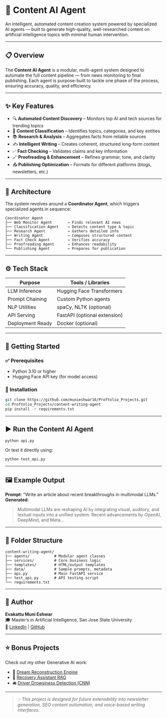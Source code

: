 
# 📝 Content AI Agent

An intelligent, automated content creation system powered by specialized AI agents — built to generate high-quality, well-researched content on artificial intelligence topics with minimal human intervention.

---

## 📋 Overview

The **Content AI Agent** is a modular, multi-agent system designed to automate the full content pipeline — from news monitoring to final publishing. Each agent is purpose-built to tackle one phase of the process, ensuring accuracy, quality, and efficiency.

---

## ✨ Key Features

- 🔍 **Automated Content Discovery** – Monitors top AI and tech sources for trending topics
- 🧠 **Content Classification** – Identifies topics, categories, and key entities
- 📚 **Research & Analysis** – Aggregates facts from reliable sources
- ✍️ **Intelligent Writing** – Creates coherent, structured long-form content
- ✅ **Fact Checking** – Validates claims and key information
- 🪄 **Proofreading & Enhancement** – Refines grammar, tone, and clarity
- 📤 **Publishing Optimization** – Formats for different platforms (blogs, newsletters, etc.)

---

## 🧠 Architecture

The system revolves around a **Coordinator Agent**, which triggers specialized agents in sequence:

```
Coordinator Agent
├── Web Monitor Agent       → Finds relevant AI news
├── Classification Agent    → Detects content type & topic
├── Research Agent          → Gathers detailed info
├── Writing Agent           → Composes structured content
├── Fact Check Agent        → Verifies accuracy
├── Proofreading Agent      → Enhances readability
└── Publishing Agent        → Prepares for publication
```

---

## ⚙️ Tech Stack

| Purpose           | Tools / Libraries             |
|-------------------|-------------------------------|
| LLM Inference     | Hugging Face Transformers     |
| Prompt Chaining   | Custom Python agents          |
| NLP Utilities     | spaCy, NLTK (optional)        |
| API Serving       | FastAPI (optional extension)  |
| Deployment Ready  | Docker (optional)             |

---

## 🚀 Getting Started

### ✅ Prerequisites

- Python 3.10 or higher
- Hugging Face API key (for model access)

### 🧪 Installation

```bash
git clone https://github.com/munieshwar16/Proftolio_Projects.git
cd Proftolio_Projects/content-writing-agent
pip install -r requirements.txt
```



---

## ▶️ Run the Content AI Agent

```bash
python api.py
```

Or test it directly using:

```bash
python test_api.py
```

---

## 🖼 Example Output

**Prompt**: "Write an article about recent breakthroughs in multimodal LLMs."  
**Generated**:
> Multimodal LLMs are reshaping AI by integrating visual, auditory, and textual inputs into a unified system. Recent advancements by OpenAI, DeepMind, and Meta...

---

## 📌 Folder Structure

```
content-writing-agent/
├── agents/           # Modular agent classes
├── services/         # Core business logic
├── templates/        # HTML/output templates
├── data/             # Sample prompts, metadata
├── api.py            # Main FastAPI service
├── test_api.py       # API testing script
└── requirements.txt
```

---

## 🙌 Author

**Evakattu Muni Eshwar**  
🎓 Master’s in Artificial Intelligence, San Jose State University  
🔗 [LinkedIn](https://www.linkedin.com/in/evakattumunieshwar/) | [GitHub](https://github.com/munieshwar16)

---

## ⭐ Bonus Projects

Check out my other Generative AI work:
- 🌌 [Dream Reconstruction Engine](../dream-reconstructor-3d)
- 🔎 [Recovery Assistant RAG](../Recovery_Assistant_RAG)
- 🚘 [Driver Drowsiness Detection (CNN)](../Driver_Drowsiness_CNN)

---

> 💡 _This project is designed for future extensibility into newsletter generation, SEO content automation, and voice-based writing interfaces._
